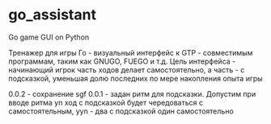 # go_assistant
Go game GUI on Python


Тренажер для игры Го - визуальный интерфейс к GTP - совместимым программам, таким как 
GNUGO, FUEGO и т.д.  Цель интерфейса - начинающий игрок часть ходов делает самостоятельно,
а часть - с подсказкой, уменьшая долю последних по мере накопления опыта игры

0.0.2 - сохранение sgf
0.0.1 - задан ритм для подсказки. Допустим при вводе ритма yn ход с подсказкой будет чередоваться с самостоятельным, yyn - два с подсказкой один самостоятельно